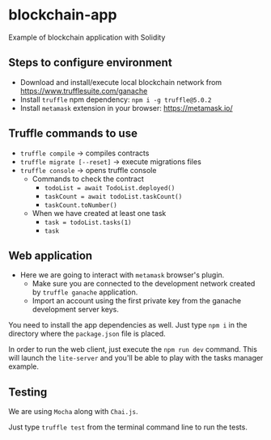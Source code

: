 # blockchain-app
Example of blockchain application with Solidity

## Steps to configure environment
- Download and install/execute local blockchain network from https://www.trufflesuite.com/ganache
- Install `truffle` npm dependency: `npm i -g truffle@5.0.2`
- Install `metamask` extension in your browser: https://metamask.io/

## Truffle commands to use
- `truffle compile` -> compiles contracts
- `truffle migrate [--reset]` -> execute migrations files
- `truffle console` -> opens truffle console
    - Commands to check the contract
        - `todoList = await TodoList.deployed()`
        - `taskCount = await todoList.taskCount()`
        - `taskCount.toNumber()`
    - When we have created at least one task
        - `task = todoList.tasks(1)`
        - `task`

## Web application
- Here we are going to interact with `metamask` browser's plugin.
    - Make sure you are connected to the development network created by `truffle ganache` application.
    - Import an account using the first private key from the ganache development server keys.

You need to install the app dependencies as well. Just type `npm i` in the directory where the `package.json` 
file is placed.

In order to run the web client, just execute the `npm run dev` command. This will launch the `lite-server` and you'll be
able to play with the tasks manager example.

## Testing
We are using `Mocha` along with `Chai.js`.

Just type `truffle test` from the terminal command line to run the tests.
